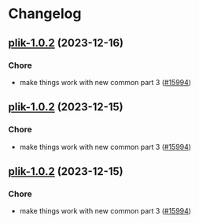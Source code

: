# Changelog



## [plik-1.0.2](https://github.com/truecharts/charts/compare/plik-0.0.14...plik-1.0.2) (2023-12-16)

### Chore

- make things work with new common part 3 ([#15994](https://github.com/truecharts/charts/issues/15994))
  
  


## [plik-1.0.2](https://github.com/truecharts/charts/compare/plik-0.0.14...plik-1.0.2) (2023-12-15)

### Chore

- make things work with new common part 3 ([#15994](https://github.com/truecharts/charts/issues/15994))
  
  


## [plik-1.0.2](https://github.com/truecharts/charts/compare/plik-0.0.14...plik-1.0.2) (2023-12-15)

### Chore

- make things work with new common part 3 ([#15994](https://github.com/truecharts/charts/issues/15994))
  
  